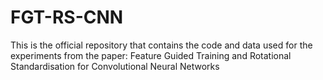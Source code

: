 # FGT-RS-CNN
This is the official repository that contains the code and data used for the experiments from the paper: Feature Guided Training and Rotational Standardisation for Convolutional Neural Networks
